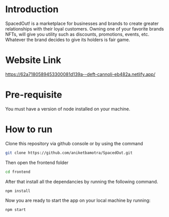 # Introduction

SpacedOut! is a marketplace for businesses and brands to create greater relationships with their loyal customers. Owning one of your favorite brands NFTs, will give you utility such as discounts, promotions, events, etc. Whatever the brand decides to give its holders is fair game.

# Website Link 

https://62a7180589453300081d139a--deft-cannoli-eb482a.netlify.app/

# Pre-requisite

 You must have a version of node installed on your machine. 

# How to run

Clone this repository via github console or by using the command

```bash
git clone https://github.com/aniketbamotra/SpacedOut.git
```
Then open the frontend folder
```bash
cd frontend
```
After that install all the dependancies by running the following command.
```bash
npm install
```
Now you are ready to start the app on your local machine by running:
```bash
npm start
```
